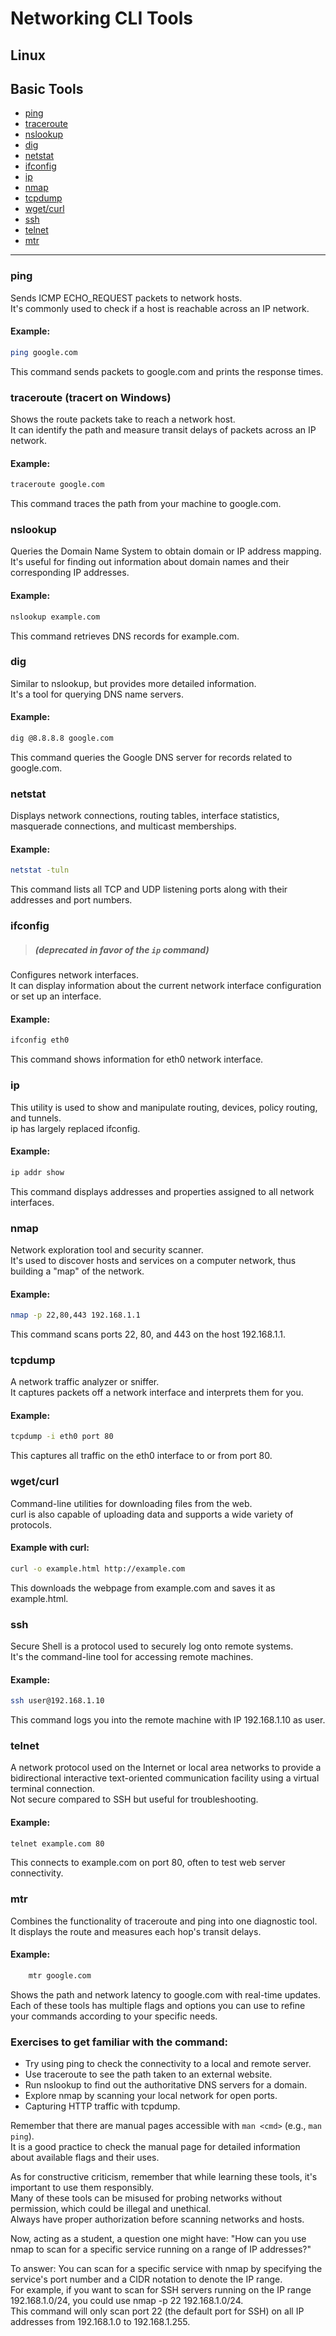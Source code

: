 

# Networking CLI Tools


## Linux

## Basic Tools
* [ping](#ping)
* [traceroute](#traceroute)
* [nslookup](#nslookup)
* [dig](#dig)
* [netstat](#netstat)
* [ifconfig](#ifconfig)
* [ip](#ip)
* [nmap](#nmap)
* [tcpdump](#tcpdump)
* [wget/curl](#wget/curl)
* [ssh](#ssh)
* [telnet](#telnet)
* [mtr](#mtr)

---

### ping
Sends ICMP ECHO_REQUEST packets to network hosts.  
It's commonly used to check if a host is reachable across an IP network.  
#### Example:
```bash
ping google.com
```
This command sends packets to google.com and prints the response times.  


### traceroute (tracert on Windows)
Shows the route packets take to reach a network host.  
It can identify the path and measure transit delays of packets across an IP network.  
#### Example:
```bash
traceroute google.com
```
This command traces the path from your machine to google.com.  


### nslookup
Queries the Domain Name System to obtain domain or IP address mapping.  
It's useful for finding out information about domain names and their corresponding IP addresses.  
#### Example:
```bash
nslookup example.com
```
This command retrieves DNS records for example.com.  


### dig
Similar to nslookup, but provides more detailed information.  
It's a tool for querying DNS name servers.  
#### Example:
```bash
dig @8.8.8.8 google.com
```
This command queries the Google DNS server for records related to google.com.  


### netstat
Displays network connections, routing tables, interface statistics, masquerade connections, and multicast memberships.  
#### Example:
```bash
netstat -tuln
```
This command lists all TCP and UDP listening ports along with their addresses and port numbers.  


### ifconfig
> ##### (deprecated in favor of the `ip` command)
Configures network interfaces.  
It can display information about the current network interface configuration or set up an interface.  
#### Example:
```bash
ifconfig eth0
```
This command shows information for eth0 network interface.  


### ip
This utility is used to show and manipulate routing, devices, policy routing, and tunnels.  
ip has largely replaced ifconfig.  
#### Example:
```bash
ip addr show
```
This command displays addresses and properties assigned to all network interfaces.  


### nmap
Network exploration tool and security scanner.  
It's used to discover hosts and services on a computer network, thus building a "map" of the network.  
#### Example:
```bash
nmap -p 22,80,443 192.168.1.1
```
This command scans ports 22, 80, and 443 on the host 192.168.1.1.  


### tcpdump
A network traffic analyzer or sniffer.  
It captures packets off a network interface and interprets them for you.  
#### Example:
```bash
tcpdump -i eth0 port 80
```
This captures all traffic on the eth0 interface to or from port 80.  


### wget/curl
Command-line utilities for downloading files from the web.  
curl is also capable of uploading data and supports a wide variety of protocols.  
#### Example with curl:
```bash
curl -o example.html http://example.com
```
This downloads the webpage from example.com and saves it as example.html.  


### ssh
Secure Shell is a protocol used to securely log onto remote systems.  
It's the command-line tool for accessing remote machines.  
#### Example:
```bash
ssh user@192.168.1.10
```
This command logs you into the remote machine with IP 192.168.1.10 as user.  


### telnet
A network protocol used on the Internet or local area networks to provide
 a bidirectional interactive text-oriented communication facility using a virtual terminal connection.  
Not secure compared to SSH but useful for troubleshooting.  
#### Example:
```bash
telnet example.com 80
```
This connects to example.com on port 80, often to test web server connectivity.  


### mtr
Combines the functionality of traceroute and ping into one diagnostic tool.  
It displays the route and measures each hop's transit delays.  
#### Example:
```bash
    mtr google.com
```
Shows the path and network latency to google.com with real-time updates.  
Each of these tools has multiple flags and options you can use to refine
 your commands according to your specific needs.  


### Exercises to get familiar with the command:
* Try using ping to check the connectivity to a local and remote server.  
* Use traceroute to see the path taken to an external website.  
* Run nslookup to find out the authoritative DNS servers for a domain.  
* Explore nmap by scanning your local network for open ports.  
* Capturing HTTP traffic with tcpdump.  

Remember that there are manual pages accessible with `man <cmd>` (e.g., `man ping`).  
It is a good practice to check the manual page for detailed information about available flags and their uses.  

As for constructive criticism, remember that while learning these tools, it's important to use them responsibly.  
Many of these tools can be misused for probing networks without permission, which could be illegal and unethical.  
Always have proper authorization before scanning networks and hosts.  

Now, acting as a student, a question one might have: "How can you use nmap to scan for a specific service running on a range of IP addresses?"

To answer: You can scan for a specific service with nmap by specifying the service's port number and a CIDR notation to denote the IP range.  
For example, if you want to scan for SSH servers running on the IP range 192.168.1.0/24, you could use nmap -p 22 192.168.1.0/24.  
This command will only scan port 22 (the default port for SSH) on all IP addresses from 192.168.1.0 to 192.168.1.255.  
